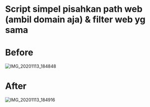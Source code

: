 # Script simpel pisahkan path web (ambil domain aja) &amp; filter web yg sama
# Before
![IMG_20201113_184848](https://user-images.githubusercontent.com/65480013/99069473-ffd54100-25e0-11eb-8091-d412d6972562.jpg)
# After
![IMG_20201113_184916](https://user-images.githubusercontent.com/65480013/99069477-02379b00-25e1-11eb-9562-642280d474f0.jpg)
